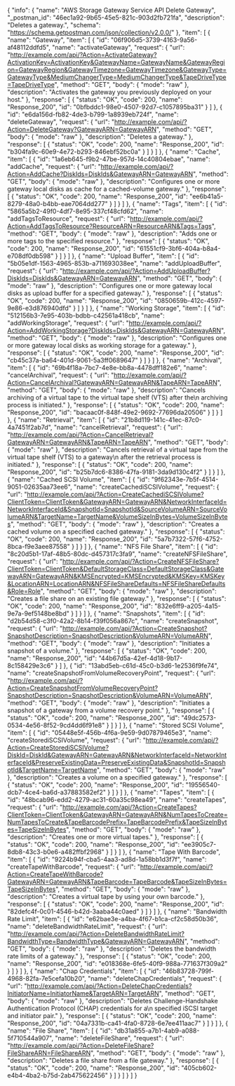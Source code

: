 {
  "info": {
    "name": "AWS Storage Gateway Service API Delete Gateway",
    "_postman_id": "46ec1a92-9b65-45e5-821c-903d2fb721fa",
    "description": "Deletes a gateway.",
    "schema": "https://schema.getpostman.com/json/collection/v2.0.0/"
  },
  "item": [
    {
      "name": "Gateway",
      "item": [
        {
          "id": "06f906d5-3739-4163-9a56-af48112ddfd5",
          "name": "activateGateway",
          "request": {
            "url": "http://example.com/api/?Action=ActivateGateway?ActivationKey=ActivationKey&GatewayName=GatewayName&GatewayRegion=GatewayRegion&GatewayTimezone=GatewayTimezone&GatewayType=GatewayType&MediumChangerType=MediumChangerType&TapeDriveType=TapeDriveType",
            "method": "GET",
            "body": {
              "mode": "raw"
            },
            "description": "Activates the gateway you previously deployed on your host."
          },
          "response": [
            {
              "status": "OK",
              "code": 200,
              "name": "Response_200",
              "id": "0bfbddc1-98e0-4507-92d7-c1057895ba31"
            }
          ]
        },
        {
          "id": "e6da156d-fb82-4de3-b799-1a8939eb724f",
          "name": "deleteGateway",
          "request": {
            "url": "http://example.com/api/?Action=DeleteGateway?GatewayARN=GatewayARN",
            "method": "GET",
            "body": {
              "mode": "raw"
            },
            "description": "Deletes a gateway."
          },
          "response": [
            {
              "status": "OK",
              "code": 200,
              "name": "Response_200",
              "id": "b304fa9c-60e9-4e72-b293-846ebf52bc0a"
            }
          ]
        }
      ]
    },
    {
      "name": "Cache",
      "item": [
        {
          "id": "1a6eb645-f9b2-47be-957d-14c40804ebae",
          "name": "addCache",
          "request": {
            "url": "http://example.com/api/?Action=AddCache?DiskIds=DiskIds&GatewayARN=GatewayARN",
            "method": "GET",
            "body": {
              "mode": "raw"
            },
            "description": "Configures one or more gateway local disks as cache for a cached-volume gateway."
          },
          "response": [
            {
              "status": "OK",
              "code": 200,
              "name": "Response_200",
              "id": "ee6b41a5-8279-48a0-b4bb-eae7064dd277"
            }
          ]
        }
      ]
    },
    {
      "name": "Tags",
      "item": [
        {
          "id": "5865a5b2-49f0-4df7-8e95-337cf48cfd62",
          "name": "addTagsToResource",
          "request": {
            "url": "http://example.com/api/?Action=AddTagsToResource?ResourceARN=ResourceARN&Tags=Tags",
            "method": "GET",
            "body": {
              "mode": "raw"
            },
            "description": "Adds one or more tags to the specified resource."
          },
          "response": [
            {
              "status": "OK",
              "code": 200,
              "name": "Response_200",
              "id": "61551cf9-3bf6-404a-b8a4-e708df0db598"
            }
          ]
        }
      ]
    },
    {
      "name": "Upload Buffer",
      "item": [
        {
          "id": "5b05e1df-1563-4965-853b-a711693038ee",
          "name": "addUploadBuffer",
          "request": {
            "url": "http://example.com/api/?Action=AddUploadBuffer?DiskIds=DiskIds&GatewayARN=GatewayARN",
            "method": "GET",
            "body": {
              "mode": "raw"
            },
            "description": "Configures one or more gateway local disks as upload buffer for a specified gateway."
          },
          "response": [
            {
              "status": "OK",
              "code": 200,
              "name": "Response_200",
              "id": "0850659b-412c-4597-9e86-e3d876940dfd"
            }
          ]
        }
      ]
    },
    {
      "name": "Working Storage",
      "item": [
        {
          "id": "512156b3-7e95-403b-bdbb-c42561a418cb",
          "name": "addWorkingStorage",
          "request": {
            "url": "http://example.com/api/?Action=AddWorkingStorage?DiskIds=DiskIds&GatewayARN=GatewayARN",
            "method": "GET",
            "body": {
              "mode": "raw"
            },
            "description": "Configures one or more gateway local disks as working storage for a gateway."
          },
          "response": [
            {
              "status": "OK",
              "code": 200,
              "name": "Response_200",
              "id": "cb45c37a-ba64-401d-9061-5a3ff0689647"
            }
          ]
        }
      ]
    },
    {
      "name": "Archival",
      "item": [
        {
          "id": "69b4f18a-7bc7-4e8e-bb8a-4478dff182e6",
          "name": "cancelArchival",
          "request": {
            "url": "http://example.com/api/?Action=CancelArchival?GatewayARN=GatewayARN&TapeARN=TapeARN",
            "method": "GET",
            "body": {
              "mode": "raw"
            },
            "description": "Cancels archiving of a virtual tape to the virtual tape shelf (VTS) after the\n         archiving process is initiated."
          },
          "response": [
            {
              "status": "OK",
              "code": 200,
              "name": "Response_200",
              "id": "bacaac0f-848f-49e2-9692-77696da20506"
            }
          ]
        }
      ]
    },
    {
      "name": "Retrieval",
      "item": [
        {
          "id": "21b8d119-141c-41ec-87c0-4a7451f2ab7d",
          "name": "cancelRetrieval",
          "request": {
            "url": "http://example.com/api/?Action=CancelRetrieval?GatewayARN=GatewayARN&TapeARN=TapeARN",
            "method": "GET",
            "body": {
              "mode": "raw"
            },
            "description": "Cancels retrieval of a virtual tape from the virtual tape shelf (VTS) to a gateway\n         after the retrieval process is initiated."
          },
          "response": [
            {
              "status": "OK",
              "code": 200,
              "name": "Response_200",
              "id": "b25b7dc6-8386-47fa-9181-3da9d130c4f2"
            }
          ]
        }
      ]
    },
    {
      "name": "Cached SCSI Volume",
      "item": [
        {
          "id": "9f62343e-7b5f-4514-9051-02635aa73ee6",
          "name": "createCachediSCSIVolume",
          "request": {
            "url": "http://example.com/api/?Action=CreateCachediSCSIVolume?ClientToken=ClientToken&GatewayARN=GatewayARN&NetworkInterfaceId=NetworkInterfaceId&SnapshotId=SnapshotId&SourceVolumeARN=SourceVolumeARN&TargetName=TargetName&VolumeSizeInBytes=VolumeSizeInBytes",
            "method": "GET",
            "body": {
              "mode": "raw"
            },
            "description": "Creates a cached volume on a specified cached gateway."
          },
          "response": [
            {
              "status": "OK",
              "code": 200,
              "name": "Response_200",
              "id": "5a7b7322-57f6-4752-8bca-f9e3aee87558"
            }
          ]
        }
      ]
    },
    {
      "name": "NFS File Share",
      "item": [
        {
          "id": "8c20d5b1-17af-48b5-80dc-d457317c3fa9",
          "name": "createNFSFileShare",
          "request": {
            "url": "http://example.com/api/?Action=CreateNFSFileShare?ClientToken=ClientToken&DefaultStorageClass=DefaultStorageClass&GatewayARN=GatewayARN&KMSEncrypted=KMSEncrypted&KMSKey=KMSKey&LocationARN=LocationARN&NFSFileShareDefaults=NFSFileShareDefaults&Role=Role",
            "method": "GET",
            "body": {
              "mode": "raw"
            },
            "description": "Creates a file share on an existing file gateway."
          },
          "response": [
            {
              "status": "OK",
              "code": 200,
              "name": "Response_200",
              "id": "832e6ff9-a205-4a15-9e7a-9ef5148be8bd"
            }
          ]
        }
      ]
    },
    {
      "name": "Snapshots",
      "item": [
        {
          "id": "d2b54d58-c3f0-42a2-8b14-f39f056a867c",
          "name": "createSnapshot",
          "request": {
            "url": "http://example.com/api/?Action=CreateSnapshot?SnapshotDescription=SnapshotDescription&VolumeARN=VolumeARN",
            "method": "GET",
            "body": {
              "mode": "raw"
            },
            "description": "Initiates a snapshot of a volume."
          },
          "response": [
            {
              "status": "OK",
              "code": 200,
              "name": "Response_200",
              "id": "44b67d5a-42ef-4d18-9b17-8c158429e3c6"
            }
          ]
        },
        {
          "id": "13abd5eb-c61d-45c0-b3d6-1e2536f9fe74",
          "name": "createSnapshotFromVolumeRecoveryPoint",
          "request": {
            "url": "http://example.com/api/?Action=CreateSnapshotFromVolumeRecoveryPoint?SnapshotDescription=SnapshotDescription&VolumeARN=VolumeARN",
            "method": "GET",
            "body": {
              "mode": "raw"
            },
            "description": "Initiates a snapshot of a gateway from a volume recovery point."
          },
          "response": [
            {
              "status": "OK",
              "code": 200,
              "name": "Response_200",
              "id": "49dc2573-0534-4e56-8f52-9cd4dd6f91e8"
            }
          ]
        }
      ]
    },
    {
      "name": "Stored SCSI Volume",
      "item": [
        {
          "id": "05448e5f-456b-4f6a-9e59-9d07879465e3",
          "name": "createStorediSCSIVolume",
          "request": {
            "url": "http://example.com/api/?Action=CreateStorediSCSIVolume?DiskId=DiskId&GatewayARN=GatewayARN&NetworkInterfaceId=NetworkInterfaceId&PreserveExistingData=PreserveExistingData&SnapshotId=SnapshotId&TargetName=TargetName",
            "method": "GET",
            "body": {
              "mode": "raw"
            },
            "description": "Creates a volume on a specified gateway."
          },
          "response": [
            {
              "status": "OK",
              "code": 200,
              "name": "Response_200",
              "id": "19556540-dcb7-4ce4-ba6d-a37883582ef2"
            }
          ]
        }
      ]
    },
    {
      "name": "Tapes",
      "item": [
        {
          "id": "48bcab96-edd2-4279-ac31-60a35c98ea49",
          "name": "createTapes",
          "request": {
            "url": "http://example.com/api/?Action=CreateTapes?ClientToken=ClientToken&GatewayARN=GatewayARN&NumTapesToCreate=NumTapesToCreate&TapeBarcodePrefix=TapeBarcodePrefix&TapeSizeInBytes=TapeSizeInBytes",
            "method": "GET",
            "body": {
              "mode": "raw"
            },
            "description": "Creates one or more virtual tapes."
          },
          "response": [
            {
              "status": "OK",
              "code": 200,
              "name": "Response_200",
              "id": "ee3905c7-8db8-43c3-b0e6-a482ffbf2968"
            }
          ]
        }
      ]
    },
    {
      "name": "Tape With Barcode",
      "item": [
        {
          "id": "9224b94f-cba5-4aa3-ad8d-1a58bb1d3f7f",
          "name": "createTapeWithBarcode",
          "request": {
            "url": "http://example.com/api/?Action=CreateTapeWithBarcode?GatewayARN=GatewayARN&TapeBarcode=TapeBarcode&TapeSizeInBytes=TapeSizeInBytes",
            "method": "GET",
            "body": {
              "mode": "raw"
            },
            "description": "Creates a virtual tape by using your own barcode."
          },
          "response": [
            {
              "status": "OK",
              "code": 200,
              "name": "Response_200",
              "id": "82defc4f-0c01-4546-b42d-3aaba44c0aed"
            }
          ]
        }
      ]
    },
    {
      "name": "Bandwidth Rate Limit",
      "item": [
        {
          "id": "e62bae3e-a4ba-4f67-b1ca-cf2c58d50b36",
          "name": "deleteBandwidthRateLimit",
          "request": {
            "url": "http://example.com/api/?Action=DeleteBandwidthRateLimit?BandwidthType=BandwidthType&GatewayARN=GatewayARN",
            "method": "GET",
            "body": {
              "mode": "raw"
            },
            "description": "Deletes the bandwidth rate limits of a gateway."
          },
          "response": [
            {
              "status": "OK",
              "code": 200,
              "name": "Response_200",
              "id": "e018368e-6fe5-40f9-988a-771637f309a2"
            }
          ]
        }
      ]
    },
    {
      "name": "Chap Credentials",
      "item": [
        {
          "id": "46b83728-799f-4968-82fa-7e5cefa10b20",
          "name": "deleteChapCredentials",
          "request": {
            "url": "http://example.com/api/?Action=DeleteChapCredentials?InitiatorName=InitiatorName&TargetARN=TargetARN",
            "method": "GET",
            "body": {
              "mode": "raw"
            },
            "description": "Deletes Challenge-Handshake Authentication Protocol (CHAP) credentials for a\n         specified iSCSI target and initiator pair."
          },
          "response": [
            {
              "status": "OK",
              "code": 200,
              "name": "Response_200",
              "id": "04a7331b-ca41-4fa0-8728-6e7ee411aac7"
            }
          ]
        }
      ]
    },
    {
      "name": "File Share",
      "item": [
        {
          "id": "db31a855-a7b1-4ab9-a088-5f710544a907",
          "name": "deleteFileShare",
          "request": {
            "url": "http://example.com/api/?Action=DeleteFileShare?FileShareARN=FileShareARN",
            "method": "GET",
            "body": {
              "mode": "raw"
            },
            "description": "Deletes a file share from a file gateway."
          },
          "response": [
            {
              "status": "OK",
              "code": 200,
              "name": "Response_200",
              "id": "405cb602-e4b4-4ba2-b75d-2ab475622456"
            }
          ]
        }
      ]
    }
  ]
}